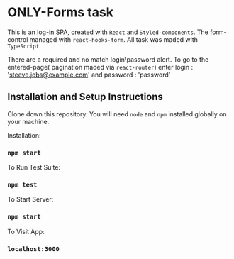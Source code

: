 # ONLY-Forms task

This is an log-in SPA, created with `React` and `Styled-components`. The form-control managed with `react-hooks-form`.
All task was maded with `TypeScript`

There are a required and no match login\password alert.
To go to the entered-page( pagination maded via `react-router`) enter login : 'steeve.jobs@example.com' and password : 'password'

## Installation and Setup Instructions

Clone down this repository. You will need  `node` and `npm` installed globally on your machine.

Installation:

### `npm start`

To Run Test Suite:

### `npm test`

To Start Server:

### `npm start`

To Visit App:

### `localhost:3000`



